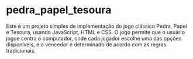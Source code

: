 # pedra_papel_tesoura
 Este é um projeto simples de implementação do jogo clássico Pedra, Papel e Tesoura, usando JavaScript, HTML e CSS. O jogo permite que o usuário jogue contra o computador, onde cada jogador escolhe uma das opções disponíveis, e o vencedor é determinado de acordo com as regras tradicionais.

